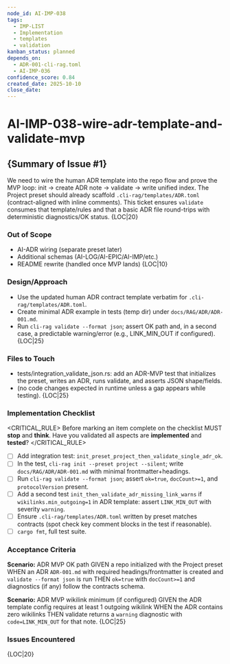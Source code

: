 ```yaml
---
node_id: AI-IMP-038
tags:
  - IMP-LIST
  - Implementation
  - templates
  - validation
kanban_status: planned
depends_on:
  - ADR-001-cli-rag.toml
  - AI-IMP-036
confidence_score: 0.84
created_date: 2025-10-10
close_date:
--- 
```


# AI-IMP-038-wire-adr-template-and-validate-mvp

## {Summary of Issue #1}
We need to wire the human ADR template into the repo flow and prove the MVP loop: init → create ADR note → validate → write unified index. The Project preset should already scaffold `.cli-rag/templates/ADR.toml` (contract-aligned with inline comments). This ticket ensures `validate` consumes that template/rules and that a basic ADR file round-trips with deterministic diagnostics/OK status. {LOC|20}

### Out of Scope 
- AI-ADR wiring (separate preset later)
- Additional schemas (AI-LOG/AI-EPIC/AI-IMP/etc.)
- README rewrite (handled once MVP lands) {LOC|10}

### Design/Approach  
- Use the updated human ADR contract template verbatim for `.cli-rag/templates/ADR.toml`.
- Create minimal ADR example in tests (temp dir) under `docs/RAG/ADR/ADR-001.md`.
- Run `cli-rag validate --format json`; assert OK path and, in a second case, a predictable warning/error (e.g., LINK_MIN_OUT if configured). {LOC|25}

### Files to Touch
- tests/integration_validate_json.rs: add an ADR-MVP test that initializes the preset, writes an ADR, runs validate, and asserts JSON shape/fields.
- (no code changes expected in runtime unless a gap appears while testing). {LOC|25}

### Implementation Checklist

<CRITICAL_RULE>
Before marking an item complete on the checklist MUST **stop** and **think**. Have you validated all aspects are **implemented** and **tested**? 
</CRITICAL_RULE> 

- [ ] Add integration test: `init_preset_project_then_validate_single_adr_ok`.
- [ ] In the test, `cli-rag init --preset project --silent`; write `docs/RAG/ADR/ADR-001.md` with minimal frontmatter+headings.
- [ ] Run `cli-rag validate --format json`; assert `ok=true`, `docCount>=1`, and `protocolVersion` present.
- [ ] Add a second test `init_then_validate_adr_missing_link_warns` if `wikilinks.min_outgoing=1` in ADR template: assert `LINK_MIN_OUT` with severity `warning`.
- [ ] Ensure `.cli-rag/templates/ADR.toml` written by preset matches contracts (spot check key comment blocks in the test if reasonable).
- [ ] `cargo fmt`, full test suite.
 
### Acceptance Criteria
**Scenario:** ADR MVP OK path
GIVEN a repo initialized with the Project preset
WHEN an ADR `ADR-001.md` with required headings/frontmatter is created and `validate --format json` is run
THEN `ok=true` with `docCount>=1` and diagnostics (if any) follow the contracts schema.

**Scenario:** ADR MVP wikilink minimum (if configured)
GIVEN the ADR template config requires at least 1 outgoing wikilink
WHEN the ADR contains zero wikilinks
THEN validate returns a `warning` diagnostic with `code=LINK_MIN_OUT` for that note. {LOC|25}

### Issues Encountered 
{LOC|20}
